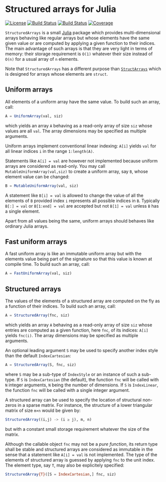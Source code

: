 # Structured arrays for Julia

[![License][license-img]][license-url]
[![Build Status][github-ci-img]][github-ci-url]
[![Build Status][appveyor-img]][appveyor-url]
[![Coverage][codecov-img]][codecov-url]

`StructuredArrays` is a small [Julia][julia-url] package which provides
multi-dimensional arrays behaving like regular arrays but whose elements have
the same given value or are computed by applying a given function to their
indices.  The main advantage of such arrays is that they are very light in
terms of memory: their storage requirement is `O(1)` whatever their size
instead of `O(n)` for a usual array of `n` elements.

Note that `StructuredArrays` has a different purpose than
[`StructArrays`](https://github.com/JuliaArrays/StructArrays.jl) which is
designed for arrays whose elements are `struct`.


## Uniform arrays

All elements of a uniform array have the same value.  To build such an array,
call:

```julia
A = UniformArray(val, siz)
```

which yields an array `A` behaving as a read-only array of size `siz` whose
values are all `val`.  The array dimensions may be specified as multiple
arguments.

Uniform arrays implement conventional linear indexing: `A[i]` yields `val` for
all linear indices `i` in the range `1:length(A)`.

Statements like `A[i] = val` are however not implemented because uniform arrays
are considered as read-only.  You may call `MutableUniformArray(val,siz)` to
create a uniform array, say `B`, whose element value can be changed:

```julia
B = MutableUniformArray(val, siz)
```

A statement like `B[i] = val` is allowed to change the value of all the
elements of `B` provided index `i` represents all possible indices in `B`.
Typically `B[:] = val` or `B[1:end] = val` are accepted but not `B[1] = val`
unless `B` has a single element.

Apart from all values being the same, uniform arrays should behaves like
ordinary Julia arrays.


## Fast uniform arrays

A fast uniform array is like an immutable uniform array but with the elements
value being part of the signature so that this value is known at compile time.
To build such an array, call:

```julia
A = FastUniformArray(val, siz)
```


## Structured arrays

The values of the elements of a structured array are computed on the fly as a
function of their indices.  To build such an array, call:

```julia
A = StructuredArray(fnc, siz)
```

which yields an array `A` behaving as a read-only array of size `siz` whose
entries are computed as a given function, here `fnc`, of its indices: `A[i]`
yields `fnc(i)`.  The array dimensions may be specified as multiple arguments.

An optional leading argument `S` may be used to specify another index style
than the default `IndexCartesian`:

```julia
A = StructuredArray(S, fnc, siz)
```

where `S` may be a sub-type of `IndexStyle` or an instance of such a sub-type.
If `S` is `IndexCartesian` (the default), the function `fnc` will be called
with `N` integer arguments, `N` being the number of dimensions.  If `S` is
`IndexLinear`, the function `fnc` will be called with a single integer
argument.

A structured array can be used to specify the location of structural non-zeros
in a sparse matrix.  For instance, the structure of a lower triangular matrix
of size `m×n` would be given by:

```julia
StructuredArray((i,j) -> (i ≥ j), m, n)
```

but with a constant small storage requirement whatever the size of the matrix.

Although the callable object `fnc` may not be a *pure function*, its return
type shall be stable and structured arrays are considered as immutable in the
sense that a statement like `A[i] = val` is not implemented.  The type of the
elements of structured array is guessed by applying `fnc` to the unit index.
The element type, say `T`, may also be explicitely specified:

```julia
StructuredArray{T}([S = IndexCartesian,] fnc, siz)
```

[doc-stable-img]: https://img.shields.io/badge/docs-stable-blue.svg
[doc-stable-url]: https://emmt.github.io/StructuredArrays.jl/stable

[doc-dev-img]: https://img.shields.io/badge/docs-dev-blue.svg
[doc-dev-url]: https://emmt.github.io/StructuredArrays.jl/dev

[license-url]: ./LICENSE.md
[license-img]: http://img.shields.io/badge/license-MIT-brightgreen.svg?style=flat

[github-ci-img]: https://github.com/emmt/StructuredArrays.jl/actions/workflows/CI.yml/badge.svg?branch=master
[github-ci-url]: https://github.com/emmt/StructuredArrays.jl/actions/workflows/CI.yml?query=branch%3Amaster

[appveyor-img]: https://ci.appveyor.com/api/projects/status/github/emmt/StructuredArrays.jl?branch=master
[appveyor-url]: https://ci.appveyor.com/project/emmt/StructuredArrays-jl/branch/master

[codecov-img]: http://codecov.io/github/emmt/StructuredArrays.jl/coverage.svg?branch=master
[codecov-url]: http://codecov.io/github/emmt/StructuredArrays.jl?branch=master

[julia-url]: https://julialang.org/
[julia-pkgs-url]: https://pkg.julialang.org/
